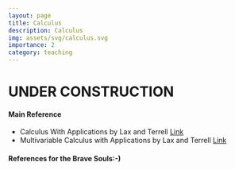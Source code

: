 ```yaml
---
layout: page
title: Calculus
description: Calculus
img: assets/svg/calculus.svg
importance: 2
category: teaching
---
```


# UNDER CONSTRUCTION

#### Main Reference

- Calculus With Applications by Lax and Terrell [Link](https://link.springer.com/book/10.1007/978-1-4614-7946-8)
- Multivariable Calculus with Applications by Lax and Terrell [Link](https://link.springer.com/book/10.1007/978-3-319-74073-7)

#### References for the Brave Souls:-)
